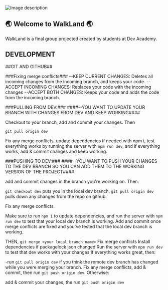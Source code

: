 ![Image description](https://github.com/harakeke-2020/WalkLand/blob/dev/server/public/images/mainlogo.png?raw=true)

## 🌏 Welcome to WalkLand 🌏


WalkLand is a final group projected created by students at Dev Academy.

## DEVELOPMENT ##

##GIT AND GITHUB##

###Fixing merge conflicts###
--KEEP CURRENT CHANGES: Deletes all incoming changes from the incoming branch, and keeps your code.
--ACCEPT INCOMING CHANGES: Replaces your code with the incoming changes
--ACCEPT BOTH CHANGES: Keeps your code and adds the code from the incoming branch.

###PULLING FROM DEV:###
####--YOU WANT TO UPDATE YOUR BRANCH WITH CHANGES FROM DEV AND KEEP WORKING####

Checkout to your branch, add and commit your changes. Then

`git pull origin dev`

Fix any merge conflicts, update dependencies if needed with npm i, test everything works by running the server with `npm run dev`, and if everything works, add & commit changes and keep working.

###PUSHING TO DEV:###
####--YOU WANT TO PUSH YOUR CHANGES TO THE DEV BRANCH SO YOU CAN ADD THEM TO THE WORKING VERSION OF THE PROJECT####

 add and commit changes in the branch you're working on. Then:
 
 `git checkout dev`        puts you in the local dev branch.
 `git pull origin dev`      pulls down any changes from the repo on github.
 
 Fix any merge conflicts.
 
 Make sure to run `npm i` to update dependencies, and run the server with `npm run dev` to test that your local dev branch is working.
 Add and commit once merge conflicts are fixed and you've tested that the local dev branch is working.
 
 THEN,
 `git merge <your local branch name>`
  Fix merge conflicts
  Install dependencies if packagelock.json changed
  Run the server with `npm run dev` to test that dev works with your changes
  If everything works great, then:
  
  -run `git pull origin dev` if you think the remote dev branch has changed while you were merging your branch. 
  Fix any merge conflicts, add & commit, then run `git push origin dev`. 
  Otherwise:
  
  add & commit your changes, the run `git push origin dev`
